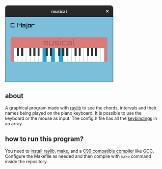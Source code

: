 ![musical.png](doc/images/musical.png)

[1]: https://www.raylib.com
[2]: https://github.com/raysan5/raylib/blob/master/README.md#build-and-installation
[3]: https://en.wikipedia.org/wiki/Make_(software)
[4]: https://en.wikipedia.org/wiki/C99#Implementations
[5]: https://gcc.gnu.org

about
-----

A graphical program made with [raylib][1] to see the chords, intervals
and their names being played on the piano keyboard. It is possible to
use the keyboard or the mouse as input. The config.h file has all the
[keybindings](config.h#L13-L50) in an array.

how to run this program?
------------------------

You need to [install raylib][2], [make][3], and a [C99 compatible
compiler][4] like [GCC][5]. Configure the Makefile as needed and then
compile with `make` command inside the repository.
